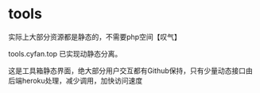 # tools
实际上大部分资源都是静态的，不需要php空间【叹气】

tools.cyfan.top 已实现动静态分离。

这是工具箱静态界面，绝大部分用户交互都有Github保持，只有少量动态接口由后端heroku处理，减少调用，加快访问速度
